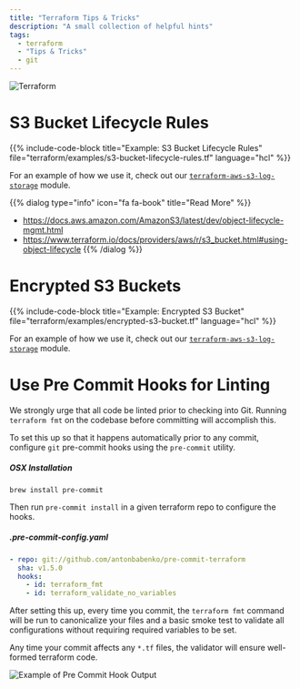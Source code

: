 ```yaml
---
title: "Terraform Tips & Tricks"
description: "A small collection of helpful hints"
tags:
  - terraform
  - "Tips & Tricks"
  - git
---
```


![Terraform](/assets/a1f105a-terraform.png)

# S3 Bucket Lifecycle Rules

{{% include-code-block title="Example: S3 Bucket Lifecycle Rules" file="terraform/examples/s3-bucket-lifecycle-rules.tf" language="hcl" %}}

For an example of how we use it, check out our [`terraform-aws-s3-log-storage`](https://github.com/cloudposse/terraform-aws-s3-log-storage) module.

{{% dialog type="info" icon="fa fa-book" title="Read More" %}}
- <https://docs.aws.amazon.com/AmazonS3/latest/dev/object-lifecycle-mgmt.html>
- <https://www.terraform.io/docs/providers/aws/r/s3_bucket.html#using-object-lifecycle>
{{% /dialog %}}


# Encrypted S3 Buckets

{{% include-code-block title="Example: Encrypted S3 Bucket" file="terraform/examples/encrypted-s3-bucket.tf" language="hcl" %}}

For an example of how we use it, check out our [`terraform-aws-s3-log-storage`](https://github.com/cloudposse/terraform-aws-s3-log-storage) module.

# Use Pre Commit Hooks for Linting

We strongly urge that all code be linted prior to checking into Git. Running `terraform fmt` on the codebase before committing will accomplish this.

To set this up so that it happens automatically prior to any commit, configure `git` pre-commit hooks using the `pre-commit` utility.

##### OSX Installation
```shell
brew install pre-commit
```

Then run `pre-commit install` in a given terraform repo to configure the hooks.

##### .pre-commit-config.yaml
```yaml
- repo: git://github.com/antonbabenko/pre-commit-terraform
  sha: v1.5.0
  hooks:
    - id: terraform_fmt
    - id: terraform_validate_no_variables
```

After setting this up, every time you commit, the `terraform fmt` command will be run to canonicalize your files and a basic smoke test to validate all configurations without requiring required variables to be set.

Any time your commit affects any `*.tf` files, the validator will ensure well-formed terraform code.

![Example of Pre Commit Hook Output](/assets/terraform-git-precommit-hook.png)
